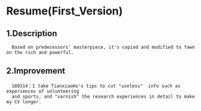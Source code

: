 Resume(First_Version)
====
1.Description
----
      Based on predecessors' masterpiece, it's copied and modified to fawn on the rich and powerful.
2.Improvement
----
      180314：I take TianxiaoHu's tips to cut "useless"  info such as experiences of volunteering 
      and sports, and "varnish" the research experiences in detail to make my CV longer. 
